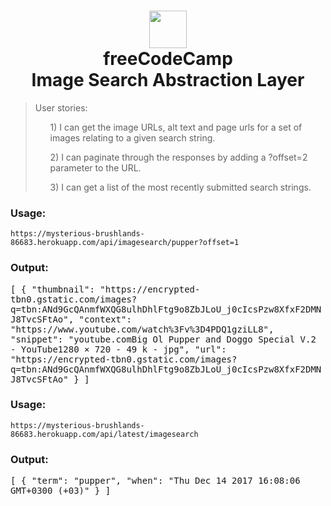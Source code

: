 <h1 align = "center">
<img width="60px" src ="https://avatars0.githubusercontent.com/u/9892522?s=400&v=4" /> <br/>
freeCodeCamp <br/>
Image Search Abstraction Layer</h1>

<blockquote>
      User stories:
      <ul>1) I can get the image URLs, alt text and page urls for a set of images relating to a given search string.</ul>
      <ul>2) I can paginate through the responses by adding a ?offset=2 parameter to the URL.</ul>
      <ul>3) I can get a list of the most recently submitted search strings.</ul>
</blockquote>

<h3>Usage:</h3>
 <code>https://mysterious-brushlands-86683.herokuapp.com/api/imagesearch/pupper?offset=1</code>
<h3>Output:</h3>
<samp>
[
  {
    "thumbnail": "https://encrypted-tbn0.gstatic.com/images?q=tbn:ANd9GcQAnmfWXQG8ulhDhlFtg9o8ZbJLoU_j0cIcsPzw8XfxF2DMNJ8TvcSFtAo",
    "context": "https://www.youtube.com/watch%3Fv%3D4PDQ1gziLL8",
    "snippet": "youtube.comBig Ol Pupper and Doggo Special V.2 - YouTube1280 × 720 - 49 k - jpg",
    "url": "https://encrypted-tbn0.gstatic.com/images?q=tbn:ANd9GcQAnmfWXQG8ulhDhlFtg9o8ZbJLoU_j0cIcsPzw8XfxF2DMNJ8TvcSFtAo"
  }
]
</samp>
<br/>
<h3>Usage:</h3>
<code>https://mysterious-brushlands-86683.herokuapp.com/api/latest/imagesearch</code>
<h3>Output:</h3>
<samp>[
  {
    "term": "pupper",
    "when": "Thu Dec 14 2017 16:08:06 GMT+0300 (+03)"
  }
]</samp>
